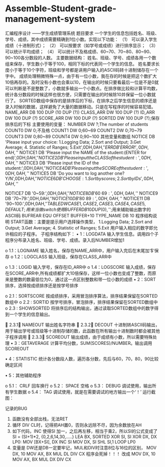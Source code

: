 # Assemble-Student-grade-management-system
汇编程序设计 ——学生成绩管理系统
题目要求
一个学生的信息包括姓名、班级、学号、成绩，其中成绩需要精确到1位小数。实现以下功能： 
（1） 可以录入学生成绩（十进制形式）； 
（2） 可以按要求（如学号或成绩）进行排序显示； 
（3） 可以统计平均成绩； 
（4） 可以统计不及格成绩、60~70、70~80、80~90、90~100各分数段的人数。
主要数据结构：
姓名、班级、学号、成绩各用一个数组来保存，学生数小于等于100，相同下标的代表同一个学生的信息。 
姓名要求长度小于等于10个字符，班级和学号都是讲用户输入的ASCII码转十进制储存在一个字中。 
成绩处理稍微特殊一点，由于有一位小数，我在存的时候是把这个数扩大10倍再存的。及时没有小数也会乘以10，在输出的时候只要看最后一位是不是0就可以判断是不是整数了，小数就多输出一个小数点。在排序做比较和计算平均数，统计各分数段的时候这样也很方便，只需要在输出的时候除10并保留一位小数就行了。 
SORTED数组中保存的是排序后的下标，在排序之后学生信息的顺序还是录入时候的数据，这样避免了大量的数据移动。只是在写程序的时候容易犯错。
NAME_ARR    DB 100 DUP (10 DUP (?))
CLASS_ARR   DW 100 DUP (?)
ID_ARR      DW 100 DUP (?)
SCORE_ARR   DW 100 DUP (?)
SORTED      DW 100 DUP (?);保存排序后的下标
主要使用的变量：
NUMBER  DW ?;The number of students
COUNT0  DW 0;不及格
COUNT1  DW 0;60~69
COUNT2  DW 0;70~79
COUNT3  DW 0;80~89
COUNT4  DW 0;90~100
其他变量和数组
NOTICE  DB 'Please input your choice: 1.Logging Data; 2.Sort and Output; 3.Get Average; 4. Statistic of Ranges; 5.Exit',0DH,0AH,'$'
ERR     DB 'ERROR!',0DH,0AH,'$'
NOTICE1 DB 'Please input the NAME of the student:(ENTER for end)',0DH,0AH,'$'
NOTICE2 DB 'Please input the CLASS of the student:',0DH,0AH,'$'
NOTICE3 DB 'Please input the ID of the student:',0DH,0AH,'$'
NOTICE4 DB 'Please input the SCORE of the student:',0DH,0AH,'$'
NOTICE5 DB 'Do you want to log another one? Y/N',0DH,0AH,'$'
NOTICE6 DB 'CHOOSE: 1.Sort by scores;2. Sort by IDs',0DH,0AH,'$'

NOTICE7 DB '0~59:',0DH,0AH,'$'
NOTICE8 DB '60~69:',0DH,0AH,'$'
NOTICE9 DB '70~79:',0DH,0AH,'$'
NOTICE10 DB '80~89:',0DH,0AH,'$'
NOTICE11 DB '90~100:',0DH,0AH,'$'
TABLE   DW CASE1,CASE2,CASE3,CASE4,CASE5,DEFAULT;用来当做switch使用
BUFFER      DB 10  DUP (0),'$';用来辅助输出数字的ASCII码
BUFREAR     EQU OFFSET BUFFER+10
TYPE_NAME   DB 10
程序结构说明
START函数：主要是提示用户选择操作类型， 
1.Logging Data; 2.Sort and Output; 3.Get Average; 4. Statistic of Ranges; 5.Exit 
用户输入相应的数字即允许相应的子程序。 
子程序结构如下：
•	1：LOGDATA 输入学生信息。调用四个子程序分布录入姓名、班级、学号、成绩。录入后NUMBER增加1 

o	1.1：LOGNAME 输入姓名，保存在NAME_ARR中，用户输入完后在末尾加‘$’保存
o	1.2：LOGCLASS 输入班级，保存在CLASS_ARR中
 
o	1.3：LOGID 输入学号，保存在ID_ARR中
o	1.4：LOGSCORE 输入成绩，保存在SCORE_ARR中,所有成绩都扩大10倍保存，这样一位小数也变成了整数，而原来是整数的数最低位为0，通过这一点区别整数和带一位小数的成绩
•	2：SORT 排序，选择按成绩排序还是按学号排序 
 
o	2.1：SORTSCORE 按成绩排序，采用冒泡排序算法，排序结果保留在SORTED数组中
o	2.2 : SORTID 按学号排序，冒泡排序，排序结果保留在SORTED数组中
o	2.3 : SHOWSORTED 将排序后的结构输出，通过读取SORTED数组中的数字得到一个学生的信息输出。 

	2.3.1： NAMEOUT 输出姓名字符串
	2.3.2： DECOUT 十进制转ASCII码输出，用于输出学号或班级等十进制存储的数，此函数在所有输出十进制数时都会被其他子程序调用
	2.3.3： SCOREOUT 输出成绩，由于成绩有小数，所以需要特殊处理
•	3：GETAVERAGE 计算平均分数，SUM(SCORES)/NUMBER。输出调用SCOREOUT
 
•	4：STATISTIC 统计各分数段人数，遍历各分数，先后与60，70，80，90比较确定区间
 
•	5：其他辅助程序 

o	5.1： CRLF 回车换行
o	5.2： SPACE 空格
o	5.3： DEBUG 调试使用，输出所有学生数据
o	5.4： TAG 调试使用，就是在需要调试的地方输出一个‘！’
运行截图： 
    



记录的BUG
1.	函数没有全部出栈，无法RET
2.	循环 DIV CL时，记得把AH置0，否则永远除不尽，因为余数放在AH
3.	如下代码，INC 使得SI 加一，之后再左移，相当于乘2，所以SI的公式变成了 SI = (SI+1)*2, {0,2,6,14,30,…..}
LEA BX, SORTED
        XOR SI, SI
        XOR DX, DX
LP0:
        MOV [BX+SI], DX
        INC SI
        MOV DX, SI
        SHL SI,1
        LOOP LP0
4.	变量是 DW还是DB一定要牢记，MUL和DIV时注意8位与16位的区别，
MOV DX, 10
MOV AX, BX
MUL DL 
DIV CX
程序会死掉！！！ 
改成
MOV DX, 10
MOV AX, BX
MUL DX
DIV CX

